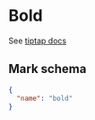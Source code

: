 # Bold

See [tiptap docs](https://tiptap.dev/api/marks/bold)

## Mark schema

```json
{
  "name": "bold"
}
```
